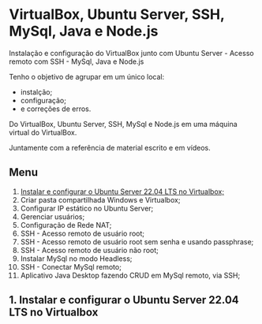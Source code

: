 # VirtualBox, Ubuntu Server, SSH, MySql, Java e Node.js
Instalação e configuração do VirtualBox junto com Ubuntu Server - Acesso remoto com SSH - MySql, Java e Node.js

Tenho o objetivo de agrupar em um único local:
* instalção;
* configuração;
* e correções de erros.

Do VirtualBox, Ubuntu Server, SSH, MySql e Node.js em uma máquina virtual do VirtualBox.

Juntamente com a referência de material escrito e em vídeos.

## Menu

1. [Instalar e configurar o Ubuntu Server 22.04 LTS no Virtualbox;](#cap1)
2. Criar pasta compartilhada Windows e Virtualbox;
3. Configurar IP estático no Ubuntu Server;
4. Gerenciar usuários;
5. Configuração de Rede NAT;
6. SSH - Acesso remoto de usuário root;
7. SSH - Acesso remoto de usuário root sem senha e usando passphrase;
8. SSH - Acesso remoto de usuário não root;
9. Instalar MySql no modo Headless;
10. SSH - Conectar MySql remoto;
11. Aplicativo Java Desktop fazendo CRUD em MySql remoto, via SSH;

<a id="cap1"></a>
## 1. Instalar e configurar o Ubuntu Server 22.04 LTS no Virtualbox
